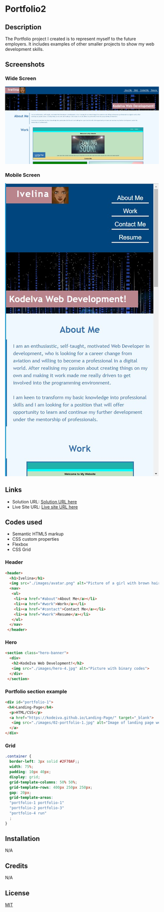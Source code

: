# Portfolio2

## Description
The Portfolio project I created is to represent myself to the future employers. It includes examples of other smaller projects to show my web development skills. 


## Screenshots

### Wide Screen

![](./images/screenshot1.jpg)

### Mobile Screen

![](./images/screenshot2.jpg)


## Links

- Solution URL: [Solution URL here](https://kodeiva.github.io/Portfolio2/)
- Live Site URL: [Live site URL here](https://github.com/KodeIva/Portfolio2)


## Codes used

- Semantic HTML5 markup
- CSS custom properties
- Flexbox
- CSS Grid

### Header
```html
<header>
  <h1>Ivelina</h1>
  <img src="./images/avatar.png" alt="Picture of a girl with brown hair ">
  <nav>
   <ul>
    <li><a href="#about">About Me</a></li>
    <li><a href="#work">Work</a></li>
    <li><a href="#contact">Contact Me</a></li>
    <li><a href="#work">Resume</a></li>
   </ul>
  </nav>
 </header>
```
### Hero
```html
<section class="hero-banner">
  <div>
   <h2>KodeIva Web Development!</h2>
   <img src="./images/hero-4.jpg" alt="Picture with binary codes">
  </div>
 </section>
```

### Portfolio section example
```html
<div id="portfolio-1">
 <h4>Landing-Page</h4>
  <p>HTML/CSS</p>
  <a href="https://kodeiva.github.io/Landing-Page/" target="_blank">
   <img src="./images/02-portfolio-1.jpg" alt="Image of landing page website"/>
  </a>
</div>
```

### Grid
```css
.container {
  border-left: 3px solid #2F70AF;;
  width: 75%;
  padding: 10px 40px;
  display: grid;
  grid-template-columns: 50% 50%;
  grid-template-rows: 400px 250px 250px;
  gap: 20px;
  grid-template-areas:
  "portfolio-1 portfolio-1"
  "portfolio-2 portfolio-3"
  "portfolio-4 run"
  ;
}
```

## Installation

 N/A


## Credits

N/A


## License
[MIT](https://choosealicense.com/licenses/mit/)
